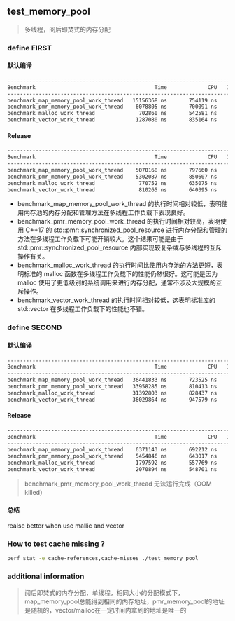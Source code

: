 ## test_memory_pool

> 多线程，阅后即焚式的内存分配

### define FIRST

#### 默认编译

``` bash
--------------------------------------------------------------------------------
Benchmark                                      Time             CPU   Iterations
--------------------------------------------------------------------------------
benchmark_map_memory_pool_work_thread   15156368 ns       754119 ns          907
benchmark_pmr_memory_pool_work_thread    6078805 ns       700091 ns         1101
benchmark_malloc_work_thread              702860 ns       542581 ns         1129
benchmark_vector_work_thread             1287080 ns       835164 ns          859
```


#### Release
``` bash
--------------------------------------------------------------------------------
Benchmark                                      Time             CPU   Iterations
--------------------------------------------------------------------------------
benchmark_map_memory_pool_work_thread    5070168 ns       797660 ns          889
benchmark_pmr_memory_pool_work_thread    5302087 ns       850607 ns          830
benchmark_malloc_work_thread              770752 ns       635075 ns         1040
benchmark_vector_work_thread              810265 ns       640395 ns         1006
```


- benchmark_map_memory_pool_work_thread 的执行时间相对较低，表明使用内存池的内存分配和管理方法在多线程工作负载下表现良好。
- benchmark_pmr_memory_pool_work_thread 的执行时间相对较高，表明使用 C++17 的 std::pmr::synchronized_pool_resource 进行内存分配和管理的方法在多线程工作负载下可能开销较大。这个结果可能是由于 std::pmr::synchronized_pool_resource 内部实现较复杂或与多线程的互斥操作有关。
- benchmark_malloc_work_thread 的执行时间比使用内存池的方法更短，表明标准的 malloc 函数在多线程工作负载下的性能仍然很好。这可能是因为 malloc 使用了更低级别的系统调用来进行内存分配，通常不涉及大规模的互斥操作。
- benchmark_vector_work_thread 的执行时间相对较低，这表明标准库的 std::vector 在多线程工作负载下的性能也不错。

### define SECOND

#### 默认编译
```bash
--------------------------------------------------------------------------------
Benchmark                                      Time             CPU   Iterations
--------------------------------------------------------------------------------
benchmark_map_memory_pool_work_thread   36441833 ns       723525 ns          100
benchmark_pmr_memory_pool_work_thread   33958285 ns       810413 ns          100
benchmark_malloc_work_thread            31392803 ns       828437 ns          100
benchmark_vector_work_thread            36029864 ns       947579 ns          100
```

#### Release
```bash
--------------------------------------------------------------------------------
Benchmark                                      Time             CPU   Iterations
--------------------------------------------------------------------------------
benchmark_map_memory_pool_work_thread    6371143 ns       692212 ns         1071
benchmark_pmr_memory_pool_work_thread    5454846 ns       643017 ns         1130
benchmark_malloc_work_thread             1797592 ns       557769 ns         1186
benchmark_vector_work_thread             2070894 ns       548701 ns         1260
```
> benchmark_pmr_memory_pool_work_thread 无法运行完成（OOM killed）

#### 总结
realse better when use mallic and vector

### How to test cache missing ? 
```bash
perf stat -e cache-references,cache-misses ./test_memory_pool
```

### additional information
> 阅后即焚式的内存分配，单线程，相同大小的分配模式下，map_memory_pool总能得到相同的内存地址，pmr_memory_pool的地址是随机的，vector/malloc在一定时间内拿到的地址是唯一的